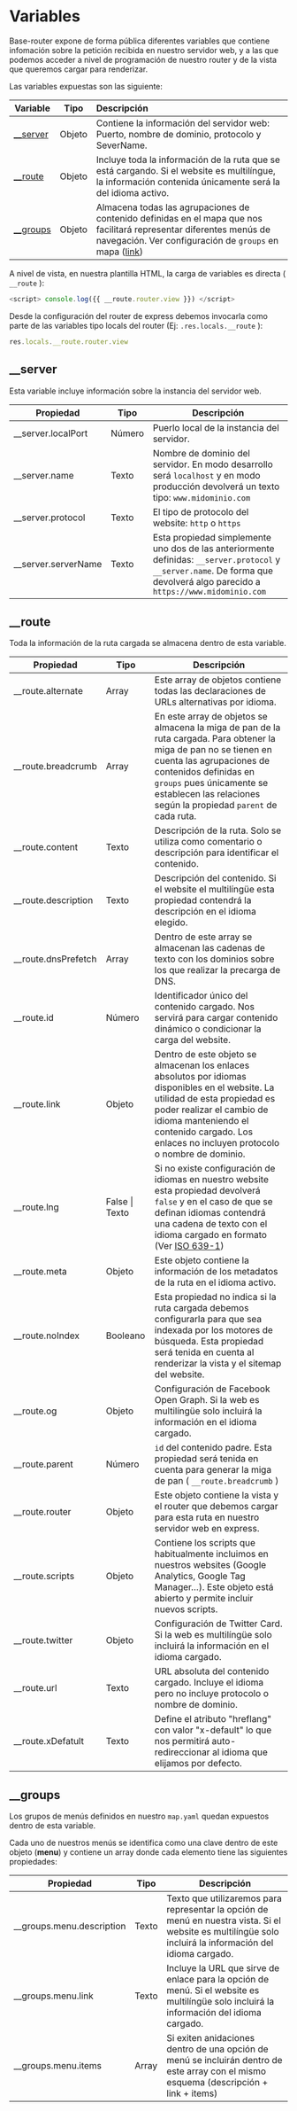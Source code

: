 # Variables

Base-router expone de forma pública diferentes variables que contiene infomación sobre la petición recibida en nuestro servidor web, y a las que podemos acceder a nivel de programación de nuestro router y de la vista que queremos cargar para renderizar.

Las variables expuestas son las siguiente:

| Variable              | Tipo   | Descripción                                                  |
| --------------------- | ------ | :----------------------------------------------------------- |
| [__server](#__server) | Objeto | Contiene la información del servidor web: Puerto, nombre de dominio, protocolo y SeverName. |
| [__route](#__route)   | Objeto | Incluye toda la información de la ruta que se está cargando. Si el website es multilíngue, la información contenida únicamente será la del idioma activo. |
| [__groups](#__groups) | Objeto | Almacena todas las agrupaciones de contenido definidas en el mapa que nos facilitará representar diferentes menús de navegación. Ver configuración de `groups` en mapa ([link](#groups)) |

A nivel de vista, en nuestra plantilla HTML, la carga de variables es directa ( `__route` ):

```javascript
<script> console.log({{ __route.router.view }}) </script>
```

Desde la configuración del  router de express debemos invocarla como parte de las variables tipo locals del  router (Ej:  `.res.locals.__route` ):

```javascript
res.locals.__route.router.view
```



## __server

Esta variable incluye información sobre la instancia del servidor web.

| Propiedad           | Tipo   | Descripción                                                  |
| ------------------- | ------ | ------------------------------------------------------------ |
| __server.localPort  | Número | Puerlo local de la instancia del servidor.                   |
| __server.name       | Texto  | Nombre de dominio del servidor. En modo desarrollo será `localhost` y en modo producción devolverá un texto tipo: `www.midominio.com` |
| __server.protocol   | Texto  | El tipo de protocolo del website: `http` o `https`           |
| __server.serverName | Texto  | Esta propiedad simplemente uno dos de las anteriormente definidas: `__server.protocol` y `__server.name`. De forma que devolverá algo parecido a `https://www.midominio.com` |



## __route

Toda la información de la ruta cargada se almacena dentro de esta variable.

| Propiedad           | Tipo           | Descripción                                                  |
| ------------------- | -------------- | ------------------------------------------------------------ |
| __route.alternate   | Array          | Este array de objetos contiene todas las declaraciones de URLs alternativas por idioma. |
| __route.breadcrumb  | Array          | En este array de objetos se almacena la miga de pan de la ruta cargada. Para obtener la miga de pan no se tienen en cuenta las agrupaciones de contenidos definidas en `groups` pues únicamente se establecen las relaciones según la propiedad `parent` de cada ruta. |
| __route.content     | Texto          | Descripción de la ruta. Solo se utiliza como comentario o descripción para identificar el contenido. |
| __route.description | Texto          | Descripción del contenido. Si el website el multilíngüe esta propiedad contendrá la descripción en el idioma elegido. |
| __route.dnsPrefetch | Array          | Dentro de este array se almacenan las cadenas de texto con los dominios sobre los que realizar la precarga de DNS. |
| __route.id          | Número         | Identificador único del contenido cargado. Nos servirá para cargar contenido dinámico o condicionar la carga del website. |
| __route.link        | Objeto         | Dentro de este objeto se almacenan los enlaces absolutos por idiomas disponibles en el website. La utilidad de esta propiedad es poder realizar el cambio de idioma manteniendo el contenido cargado. Los enlaces no incluyen protocolo o nombre de dominio. |
| __route.lng         | False \| Texto | Si no existe configuración de idiomas en nuestro website esta propiedad devolverá `false` y en el caso de que se definan idiomas contendrá una cadena de texto con el idioma cargado en formato (Ver [ISO 639-1](https://es.wikipedia.org/wiki/ISO_639-1)) |
| __route.meta        | Objeto         | Este objeto contiene la información de los metadatos de la ruta en el idioma activo. |
| __route.noIndex     | Booleano       | Esta propiedad no indica si la ruta cargada debemos configurarla para que sea indexada por los motores de búsqueda. Esta propiedad será tenida en cuenta al renderizar la vista y el sitemap del website. |
| __route.og          | Objeto         | Configuración de Facebook Open Graph. Si la web es multilíngüe solo incluirá la información en el idioma cargado. |
| __route.parent      | Número         | `id` del contenido padre. Esta propiedad será tenida en cuenta para generar la miga de pan ( `__route.breadcrumb` ) |
| __route.router      | Objeto         | Este objeto contiene la vista y el router que debemos cargar para esta ruta en nuestro servidor web en express. |
| __route.scripts     | Objeto         | Contiene los scripts que habitualmente incluimos en nuestros websites (Google Analytics, Google Tag Manager…). Este objeto está abierto y permite incluir nuevos scripts. |
| __route.twitter     | Objeto         | Configuración de Twitter Card. Si la web es multilíngüe solo incluirá la información en el idioma cargado. |
| __route.url         | Texto          | URL absoluta del contenido cargado. Incluye el idioma pero no incluye protocolo o nombre de dominio. |
| __route.xDefatult   | Texto          | Define el atributo "hreflang" con valor "x-default" lo que nos permitirá auto-redireccionar al idioma que elijamos por defecto. |



## __groups

Los grupos de menús definidos en nuestro `map.yaml` quedan expuestos dentro de esta variable.

Cada uno de nuestros menús se identifica como una clave dentro de este objeto (**menu**) y contiene un array donde cada elemento tiene las siguientes propiedades:

| Propiedad                 | Tipo  | Descripción                                                  |
| ------------------------- | ----- | ------------------------------------------------------------ |
| __groups.menu.description | Texto | Texto que utilizaremos para representar la opción de menú en nuestra vista. Si el website es multilíngüe solo incluirá la información del idioma cargado. |
| __groups.menu.link        | Texto | Incluye la URL que sirve de enlace para la opción de menú. Si el website es multilíngüe solo incluirá la información del idioma cargado. |
| __groups.menu.items       | Array | Si exiten anidaciones dentro de una opción de menú se incluirán dentro de este array con el mismo esquema (descripción + link + items) |

